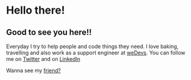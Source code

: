 <h1>Hello there!</h1>
<h2>Good to see you here!!</h2>

<p>
Everyday I try to help people and code things they need. I love baking, travelling and also work as a support engineer at <a href = "wedevs.com">weDevs</a>. You can follow me on <a href = "https://twitter.com/mushritshabnam" target = "_blank">Twitter</a> and on <a href = "https://www.linkedin.com/in/mushrit-shabnam/" target = "_blank">LinkedIn</a>
  
  Wanna see my <a href = "https://github.com/insomniacSabbir" target="_blank">friend?</a>

</p>
